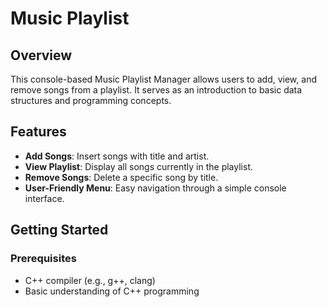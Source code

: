 # Music Playlist

## Overview
This console-based Music Playlist Manager allows users to add, view, and remove songs from a playlist. It serves as an introduction to basic data structures and programming concepts.

## Features
- **Add Songs**: Insert songs with title and artist.
- **View Playlist**: Display all songs currently in the playlist.
- **Remove Songs**: Delete a specific song by title.
- **User-Friendly Menu**: Easy navigation through a simple console interface.

## Getting Started

### Prerequisites
- C++ compiler (e.g., g++, clang)
- Basic understanding of C++ programming

